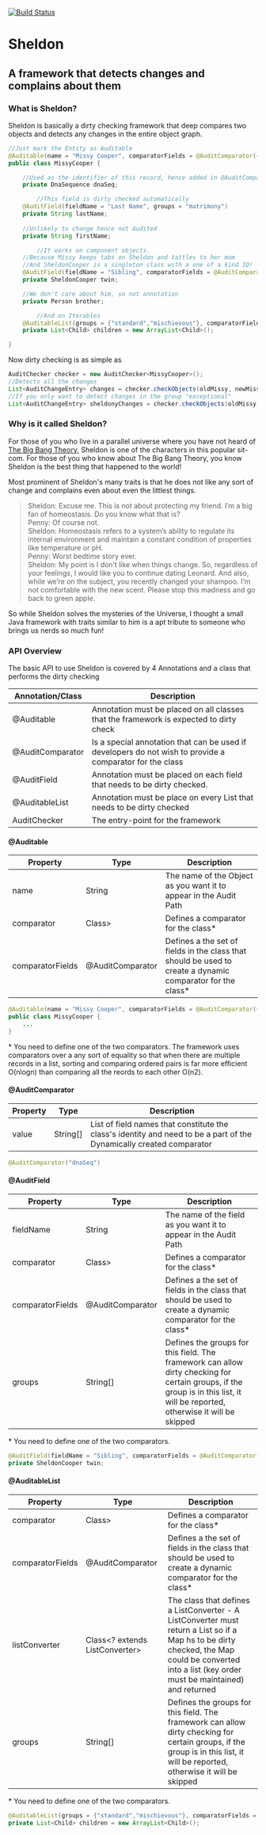 [![Build Status](https://travis-ci.org/urvaksh/sheldon.svg?branch=master)](https://travis-ci.org/urvaksh/sheldon)
# Sheldon
## A framework that detects changes and complains about them

### What is Sheldon?
Sheldon is basically a dirty checking framework that deep compares two objects and detects any changes in the entire object graph.
```Java
//Just mark the Entity as Auditable
@Auditable(name = "Missy Cooper", comparatorFields = @AuditComparator({ "dnaSeq" }))
public class MissyCooper {

	//Used as the identifier of this record, hence added in @AuditComparator
	private DnaSequence dnaSeq;

    	//This field is dirty checked automatically
	@AuditField(fieldName = "Last Name", groups = "matrimony")
	private String lastName;
	
	//Unlikely to change hence not Audited
	private String firstName;

    	//It works on component objects.
	//Because Missy keeps tabs on Sheldon and tattles to her mom
	//And SheldonCooper is a singleton class with a one of a kind IQ!
	@AuditField(fieldName = "Sibling", comparatorFields = @AuditComparator("iq"), groups = "exceptional")
	private SheldonCooper twin;

	//We don't care about him, so not annotation
	private Person brother;

    	//And on Iterables
	@AuditableList(groups = {"standard","mischievous"}, comparatorFields = @AuditComparator("id"))
	private List<Child> children = new ArrayList<Child>();

}
```
Now dirty checking is as simple as
```Java
AuditChecker checker = new AuditChecker<MissyCooper>();
//Detects all the changes
List<AuditChangeEntry> changes = checker.checkObjects(oldMissy, newMissy);
//If you only want to detect changes in the group "exceptional"
List<AuditChangeEntry> sheldonyChanges = checker.checkObjects(oldMissy, newMissy, "exceptional");
```

### Why is it called Sheldon?
For those of you who live in a parallel universe where you have not heard of [The Big Bang Theory](http://http://the-big-bang-theory.com/), Sheldon is one of the characters in this popular sit-com. For those of you who know about The Big Bang Theory, you know Sheldon is the best thing that happened to the world!

Most prominent of Sheldon's many traits is that he does not like any sort of change and complains even about even the littlest things.
>Sheldon: Excuse me. This is not about protecting my friend. I’m a big fan of homeostasis. Do you know what that is?   
>Penny: Of course not.   
>Sheldon: Homeostasis refers to a system’s ability to regulate its internal environment and maintain a constant condition of properties like temperature or pH.     
>Penny: Worst bedtime story ever.   
>Sheldon: My point is I don’t like when things change. So, regardless of your feelings, I would like you to continue dating Leonard. And also, while we’re on the subject, you recently changed your shampoo. I’m not comfortable with the new scent. Please stop this madness and go back to green apple.

So while Sheldon solves the mysteries of the Universe, I thought a small Java framework with traits similar to him is a apt tribute to someone who brings us nerds so much fun!   

### API Overview   
The basic API to use Sheldon is covered by 4 Annotations and a class that performs the dirty checking   

| Annotation/Class | Description                                                                                              |
|------------------|----------------------------------------------------------------------------------------------------------|
| @Auditable       | Annotation must be placed on all classes that the framework is expected to dirty check                   |
| @AuditComparator | Is a special annotation that can be used if developers do not wish to provide a comparator for the class |
| @AuditField      | Annotation must be placed on each field that needs to be dirty checked.                                  |
| @AuditableList   | Annotation must be place on every List that needs to be dirty checked                                    |
| AuditChecker     | The entry-point for the framework                                                                        |

#### @Auditable   

| Property | Type | Description |
| -------- | ---- | ----------- |
| name | String | The name of the Object as you want it to appear in the Audit Path |
| comparator | Class<? extends Comparator<?>> | Defines a comparator for the class* |
| comparatorFields | @AuditComparator  | Defines a the set of fields in the class that should be used to create a dynamic comparator for the class* |
```Java
@Auditable(name = "Missy Cooper", comparatorFields = @AuditComparator({ "dnaSeq" }))
public class MissyCooper {
	...
}
```
\* You need to define one of the two comparators. The framework uses comparators over a any sort of equality so that when there are multiple records in a list, sorting and comparing ordered pairs is far more efficient O(nlogn) than comparing all the reords to each other O(n2). 

#### @AuditComparator   

| Property | Type | Description |
| -------- | ---- | ----------- |
| value | String[] | List of field names that constitute the class's identity and need to be a part of the Dynamically created comparator |
```Java
@AuditComparator("dnaSeq")
```

#### @AuditField   

| Property | Type | Description |
| -------- | ---- | ----------- |
| fieldName | String | The name of the field as you want it to appear in the Audit Path |
| comparator | Class<? extends Comparator<?>> | Defines a comparator for the class* |
| comparatorFields | @AuditComparator  | Defines a the set of fields in the class that should be used to create a dynamic comparator for the class* |
| groups | String[] | Defines the groups for this field. The framework can allow dirty checking for certain groups, if the group is in this list, it will be reported, otherwise it will be skipped |
\* You need to define one of the two comparators. 
```Java
@AuditField(fieldName = "Sibling", comparatorFields = @AuditComparator("iq"), groups = "exceptional")
private SheldonCooper twin;
```

#### @AuditableList    

| Property | Type | Description |
| -------- | ---- | ----------- |
| comparator | Class<? extends Comparator<?>> | Defines a comparator for the class* |
| comparatorFields | @AuditComparator  | Defines a the set of fields in the class that should be used to create a dynamic comparator for the class* |
| listConverter | Class<? extends ListConverter> | The class that defines a ListConverter - A ListConverter must return a List so if a Map hs to be dirty checked, the Map could be converted into a list (key order must be maintained) and returned |
| groups | String[] | Defines the groups for this field. The framework can allow dirty checking for certain groups, if the group is in this list, it will be reported, otherwise it will be skipped |
\* You need to define one of the two comparators. 
```Java
@AuditableList(groups = {"standard","mischievous"}, comparatorFields = @AuditComparator("id"))
private List<Child> children = new ArrayList<Child>();
```
